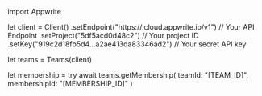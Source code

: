 import Appwrite

let client = Client()
    .setEndpoint("https://<REGION>.cloud.appwrite.io/v1") // Your API Endpoint
    .setProject("5df5acd0d48c2") // Your project ID
    .setKey("919c2d18fb5d4...a2ae413da83346ad2") // Your secret API key

let teams = Teams(client)

let membership = try await teams.getMembership(
    teamId: "[TEAM_ID]",
    membershipId: "[MEMBERSHIP_ID]"
)

